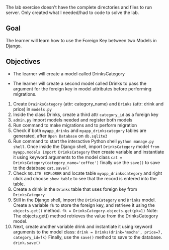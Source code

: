 The lab exercise doesn't have the complete directories and files to run server. Only created what I needed/had to code to solve the lab.

## Goal

The learner will learn how to use the Foreign Key between two Models in Django.

## Objectives

- The learner will create a model called DrinksCategory

- The learner will create a second model called Drinks to pass the argument for the foreign key in model attributes before performing migrations.

1. Create `DrainksCategory` (attr: category_name) and `Drinks` (attr: drink and price) in `models.py`
2. Inside the class Drinks, create a third attr `category_id` as a foreign key
3. `admin.py` import models needed and register both models
4. Run command to make migrations and to perform migration
5. Check if both `myapp_drinks` and `myapp_drinkscategory` tables are generated, after `Open Database` on `db.sqlite3`
6. Run command to start the interactive Python shell `python manage.py shell`. Once inside the Django shell, import `DrinksCategory` model `from myapp.models import DrinksCategory` then create variable and instantiate it using keyword arguments to the model class `cat = DrinksCategory(category_name='coffee')` finally use the `save()` to save to the database `cat.save()`
7. Check `SQLITE EXPLORER` and locate table `myapp_drinkscategory` and right click and choose `show table` to see that the record is entered into the table.
8. Create a drink in the `Drinks` table that uses foreign key from `DrinksCategory`
9. Still in the Django shell, import the `DrinksCategory` and `Drinks` model. Create a variable `fk` to store the foreign key, and retrieve it using the `objects.get()` method.
   `fk = DrinksCategory.objects.get(pk=1)`
   Note: The objects.get() method retrieves the value from the DrinksCategory model.
10. Next, create another variable drink and instantiate it using keyword arguments to the model class:
    `drink = Drinks(drink='mocha', price=7, category_id=fk)`
    Finally, use the `save()` method to save to the database.
    `drink.save()`
